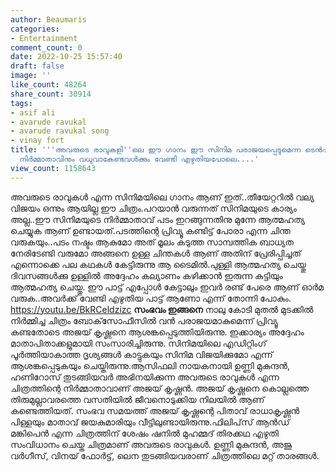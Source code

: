 ```yaml
---
author: Beaumaris
categories:
- Entertainment
comment_count: 0
date: 2022-10-25 15:57:40
draft: false
image: ''
like_count: 48264
share_count: 30914
tags:
- asif ali
- avarude ravukal
- avarude ravukal song
- vinay fort
title: '''അവരുടെ രാവുകളി''ലെ ഈ ഗാനം ഈ സിനിമ പരാജയപ്പെടുമെന്ന ടെൻഷനിൽ ആത്മഹത്യചെയ്ത
  നിർമ്മാതാവിനും വധുവാകേണ്ടവൾക്കും വേണ്ടി എഴുതിയപോലെ....'
view_count: 1158643
---
```


അവരുടെ രാവുകൾ എന്ന സിനിമയിലെ ഗാനം ആണ് ഇത്..തീയേറ്ററിൽ വല്യ വിജയം ഒന്നും ആയില്ല ഈ ചിത്രം.പറയാൻ വരുന്നത് സിനിമയുടെ കാര്യം അല്ല..ഈ സിനിമയുടെ നിർമ്മാതാവ് പടം ഇറങ്ങുന്നതിനു മുന്നേ ആത്മഹത്യ ചെയ്യുക ആണ് ഉണ്ടായത്.പടത്തിന്റെ പ്രിവ്യൂ കണ്ടിട്ട് പോരാ എന്ന ചിന്ത വരുകയും..പടം നഷ്ടം ആകുമോ അത് മൂലം കടുത്ത സാമ്പത്തിക ബാധ്യത നേരിടേണ്ടി വരുമോ അങ്ങനെ ഉള്ള ചിന്തകൾ ആണ് അതിന് പ്രേരിപ്പിച്ചത് എന്നൊക്കെ പല കഥകൾ കേട്ടിരുന്നു ആ ടൈമിൽ.പുള്ളി ആത്മഹത്യ ചെയ്തു ദിവസങ്ങൾക്കു ഉള്ളിൽ അദ്ദേഹം കല്യാണം കഴിക്കാൻ ഇരുന്ന കുട്ടിയും ആത്മഹത്യ ചെയ്തു. ഈ പാട്ട് എപ്പോൾ കേട്ടാലും ഇവർ രണ്ട് പേരെ ആണ് ഓർമ വരുക..അവർക്ക് വേണ്ടി എഴുതിയ പാട്ട് ആണോ എന്ന് തോന്നി പോകും. https://youtu.be/BkRCeldzizc **സംഭവം ഇങ്ങനെ** നാലു കോടി മുതല്‍ മുടക്കില്‍ നിര്‍മ്മിച്ച ചിത്രം ബോക്‌സോഫീസില്‍ വന്‍ പരാജയമാകുമെന്ന് പ്രിവ്യൂ കണ്ടതോടെ അജയ് കൃഷ്ണനെ ആശങ്കപ്പെടുത്തിയിരുന്നു. ഇക്കാര്യം അദ്ദേഹം മാതാപിതാക്കളുമായി സംസാരിച്ചിരുന്നു. സിനിമയിലെ എഡിറ്റിംഗ് പൂര്‍ത്തിയാകാത്ത ദൃശ്യങ്ങള്‍ കാട്ടുകയും സിനിമ വിജയിക്കുമോ എന്ന് ആശങ്കപ്പെടുകയും ചെയ്തിരുന്നു.ആസിഫലി നായകനായി ഉണ്ണി മുകുന്ദന്‍, ഹണിറോസ് തുടങ്ങിയവര്‍ അഭിനയിക്കുന്ന അവരുടെ രാവുകള്‍ എന്ന ചിത്രത്തിന്റെ നിര്‍മ്മാതാവാണ് അജയ് കൃഷ്ണന്‍. അജയ് കൃഷ്ണനെ കൊല്ലത്തെ തിരുമുല്ലാവരത്തെ വസതിയില്‍ ജീവനൊടുക്കിയ നിലയില്‍ ആണ് കണ്ടെത്തിയത്. സംഭവ സമയത്ത് അജയ് കൃഷ്ണന്റെ പിതാവ് രാധാകൃഷ്ണന്‍ പിള്ളയും മാതാവ് ജയകുമാരിയും വീട്ടിലുണ്ടായിരുന്നു.ഫിലിപ്‌സ് ആന്‍ഡ് മങ്കിപെന്‍ എന്ന ചിത്രത്തിന് ശേഷം ഷനില്‍ മുഹമ്മദ് തിരക്കഥ എഴുതി സംവിധാനം ചെയ്ത ചിത്രമാണ് അവരുടെ രാവുകള്‍. ഉണ്ണി മുകുന്ദന്‍, അജു വര്‍ഗീസ്, വിനയ് ഫോര്‍ട്ട്, ലെന തുടങ്ങിയവരാണ് ചിത്രത്തിലെ മറ്റ് താരങ്ങള്‍.